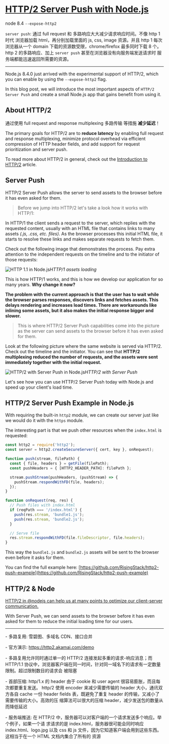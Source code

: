 # [HTTP/2 Server Push with Node.js](https://blog.risingstack.com/node-js-http-2-push/?utm_source=RisingStack+Engineering&utm_campaign=4da07f1f69-EMAIL_CAMPAIGN_2017_08_21&utm_medium=email&utm_term=0_02a6a69990-4da07f1f69-474943753)

node 8.4 `--expose-http2`

`server push`: 通过 full request 和 多路响应大大减少请求响应时间。不像 http 1 时代 浏览器加载 html，再分别加载里面的 js, css, image 资源。并且 http 1 每次浏览器从一个 domain 下载的资源数受限，chrome/firefox 最多同时下载 8 个。 http 2 的多路响应、加上 `server push` 甚至在浏览器没有向服务端发送请求时 服务端都能迅速返回所需要的资源。

---

Node.js 8.4.0 just arrived with the experimental support of HTTP/2, which you can enable by using the `--expose-http2` flag.

In this blog post, we will introduce the most important aspects of `HTTP/2 Server Push` and create a small Node.js app that gains benefit from using it.

## About HTTP/2

通过使用 full request and response multiplexing 多路传输 等措施 **减少延迟**！

The primary goals for HTTP/2 are to **reduce latency** by enabling full request and response multiplexing, minimize protocol overhead via efficient compression of HTTP header fields, and add support for request prioritization and server push.

To read more about HTTP/2 in general, check out the [Introduction to HTTP/2](https://developers.google.com/web/fundamentals/performance/http2/) article.

## Server Push

HTTP/2 Server Push allows the server to send assets to the browser before it has even asked for them.

> Before we jump into HTTP/2 let's take a look how it works with HTTP/1:

In HTTP/1 the client sends a request to the server, which replies with the requested content, usually with an HTML file that contains links to many assets _(.js, .css, etc. files)_. As the browser processes this initial HTML file, it starts to resolve these links and makes separate requests to fetch them.

Check out the following image that demonstrates the process. Pay extra attention to the independent requests on the timeline and to the initiator of those requests:

![HTTP 1.1 in Node.js](https://blog-assets.risingstack.com/2017/08/http_1-in-nodejs.png)_HTTP/1 assets loading_

This is how HTTP/1 works, and this is how we develop our application for so many years. **Why change it now?**

**The problem with the current approach is that the user has to wait while the browser parses responses, discovers links and fetches assets. This delays rendering and increases load times. There are workarounds like inlining some assets, but it also makes the initial response bigger and slower.**

> This is where HTTP/2 Server Push capabilities come into the picture as the server can send assets to the browser before it has even asked for them.

Look at the following picture where the same website is served via HTTP/2. Check out the timeline and the initiator. You can see that **HTTP/2 multiplexing reduced the number of requests, and the assets were sent immediately together with the initial request.**

![HTTP/2 with Server Push in Node.js](https://blog-assets.risingstack.com/2017/08/http2-in-nodejs.png)_HTTP/2 with Server Push_

Let's see how you can use HTTP/2 Server Push today with Node.js and speed up your client's load time.

## HTTP/2 Server Push Example in Node.js

With requiring the built-in `http2` module, we can create our server just like we would do it with the `https` module.

The interesting part is that we push other resources when the `index.html` is requested:

```javascript
const http2 = require('http2');
const server = http2.createSecureServer({ cert, key }, onRequest);

function push(stream, filePath) {
  const { file, headers } = getFile(filePath);
  const pushHeaders = { [HTTP2_HEADER_PATH]: filePath };

  stream.pushStream(pushHeaders, (pushStream) => {
    pushStream.respondWithFD(file, headers);
  });
}

function onRequest(req, res) {
  // Push files with index.html
  if (reqPath === '/index.html') {
    push(res.stream, 'bundle1.js');
    push(res.stream, 'bundle2.js');
  }

  // Serve file
  res.stream.respondWithFD(file.fileDescriptor, file.headers);
}
```

This way the `bundle1.js` and `bundle2.js` assets will be sent to the browser even before it asks for them.

You can find the full example here: [https://github.com/RisingStack/http2-push-example](https://github.com/RisingStack/http2-push-example)

## HTTP/2 & Node

[HTTP/2 in @nodejs can help us at many points to optimize our client-server communication.](https://twitter.com/share?text=HTTP%2F2%20in%20%40nodejs%20can%20help%20us%20at%20many%20points%20to%20optimize%20our%20client-server%20communication.;url=https://blog.risingstack.com/node-js-http-2-push)

With Server Push, we can send assets to the browser before it has even asked for them to reduce the initial loading time for our users.

---

\- 多路复⽤: 雪碧图、多域名 CDN、接⼝合并

\- 官⽅演示: <https://http2.akamai.com/demo>

\- 多路复⽤允许同时通过单⼀的 HTTP/2 连接发起多重的请求-响应消息；⽽ HTTP/1.1 协议中，浏览器客户端在同⼀时间，针对同⼀域名下的请求有⼀定数量限制。超过限制数⽬的请求会 被阻塞

\- ⾸部压缩: http/1.x 的 header 由于 cookie 和 user agent 很容易膨胀，⽽且每次都要重复发送。 http/2 使⽤ encoder 来减少需要传输的 header ⼤⼩，通讯双⽅各⾃ cache ⼀份 header ﬁelds 表，既避免了重复 header 的传输，⼜减⼩了需要传输的⼤⼩。⾼效的压 缩算法可以很⼤的压缩 header，减少发送包的数量从⽽降低延迟

\- 服务端推送: 在 HTTP/2 中，服务器可以对客户端的⼀个请求发送多个响应。举个例⼦，如果⼀个请 求请求的是 index.html，服务器很可能会同时响应 index.html、logo.jpg 以及 css 和 js ⽂件，因为它知道客户端会⽤到这些东⻄。这相当于在⼀个 HTML ⽂档内集合了所有的 资源

